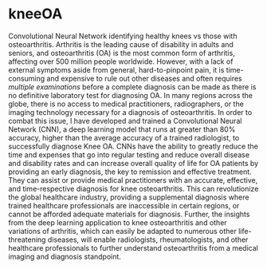 # kneeOA
Convolutional Neural Network identifying healthy knees vs those with osteoarthritis.
Arthritis is the leading cause of disability in adults and seniors, and osteoarthritis (OA) is the most common form of arthritis, affecting over 500 million people worldwide. However, with a lack of external symptoms aside from general, hard-to-pinpoint pain, it is time-consuming and expensive to rule out other diseases and often requires *multiple examinations* before a complete diagnosis can be made as there is no definitive laboratory test for diagnosing OA. In many regions across the globe, there is no access to medical practitioners, radiographers, or the imaging technology necessary for a diagnosis of osteoarthritis. In order to combat this issue, I have developed and trained a Convolutional Neural Network (CNN), a deep learning model that runs at greater than 80% accuracy, higher than the average accuracy of a trained radiologist, to successfully diagnose Knee OA. CNNs have the ability to greatly reduce the time and expenses that go into regular testing and reduce overall disease and disability rates and can increase overall quality of life for OA patients by providing an early diagnosis, the key to remission and effective treatment. They can assist or provide medical practitioners with an accurate, effective, and time-respective diagnosis for knee osteoarthritis. This can revolutionize the global healthcare industry, providing a supplemental diagnosis where trained healthcare professionals are inaccessible in certain regions, or cannot be afforded adequate materials for diagnosis. Further, the insights from the deep learning application to knee osteoarthritis and other variations of arthritis, which can easily be adapted to numerous other life-threatening diseases, will enable radiologists, rheumatologists, and other healthcare professionals to further understand osteoarthritis from a medical imaging and diagnosis standpoint. 
